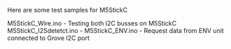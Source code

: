 Here are some test samples for M5StickC 

M5StickC_Wire.ino - Testing both I2C busses on M5StickC
M5StickC_I2Sdetetct.ino - 
M5StickC_ENV.ino - Request data from ENV unit connected to Grove I2C port
